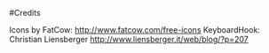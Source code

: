 #Credits

Icons by FatCow: http://www.fatcow.com/free-icons
KeyboardHook: Christian Liensberger http://www.liensberger.it/web/blog/?p=207